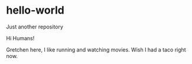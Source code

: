 # hello-world
Just another repository

Hi Humans! 

Gretchen here, I like running and watching movies. 
Wish I had a taco right now.
